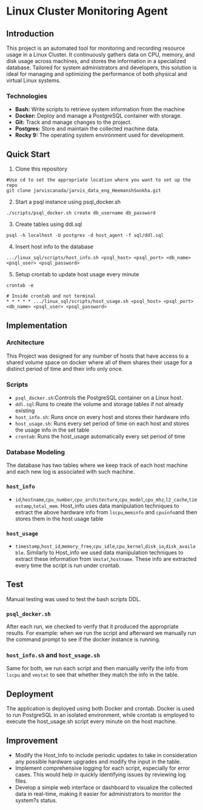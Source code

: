 # Linux Cluster Monitoring Agent
## Introduction

This project is an automated tool for monitoring and recording resource usage in a Linux Cluster. It continuously gathers data on CPU, memory, and disk usage across machines, and stores the information in a specialized database. Tailored for system administrators and developers, this solution is ideal for managing and optimizing the performance of both physical and virtual Linux systems.
### Technologies
- **Bash:** Write scripts to retrieve system information from the machine
- **Docker:** Deploy and manage a PostgreSQL container with  storage.
- **Git:** Track and manage changes to the project.
- **Postgres:** Store and maintain the collected machine data.
- **Rocky 9:** The operating system environment used for development.

## Quick Start
1. Clone this repository
```
#Use cd to set the appropriate location where you want to set up the repo
git clone jarviscanada/jarvis_data_eng_HeemanshSookha.git
```
2. Start a psql instance using psql_docker.sh
```
./scripts/psql_docker.sh create db_username db_password
```
3. Create tables using ddl.sql
```
psql -h localhost -U postgres -d host_agent -f sql/ddl.sql
```

4. Insert host info to the database
```
.../linux_sql/scripts/host_info.sh <psql_host> <psql_port> <db_name> <psql_user> <psql_password>
```
5. Setup crontab to update host usage every minute
```
crontab -e

# Inside crontab and not terminal
* * * * * .../linux_sql/scripts/host_usage.sh <psql_host> <psql_port> <db_name> <psql_user> <psql_password>
```

## Implementation
### Architecture
This Project was designed for any number of hosts that have access to a shared volume space on docker where all of them shares their usage  for a distinct period of time and their info only once.
### Scripts
- `psql_docker.sh`:Controls the PostgreSQL container on a Linux host.
- `ddl.sql`:Runs to create the volume and storage tables if not already existing
- `host_info.sh`: Runs once on every host and stores their hardware info
- `host_usage.sh`: Runs every set period of time on each host and stores the usage info in the set table
- `crontab`: Runs the host_usage automatically every set period of time
### Database Modeling
The database has two tables where we keep track of each host machine and each new log is associated with such machine.
### `host_info`
- `id`,`hostname`,`cpu_number`,`cpu_architecture`,`cpu_model`,`cpu_mhz`,`l2_cache`,`timestamp`,`total_mem`. 
   Host_info uses data manipulation techniques to extract the above hardware info from `lscpu`,`meminfo` and `cpuinfo`and then stores them in the host usage table

### `host_usage`
- `timestamp`,`host_id`,`memory_free`,`cpu_idle`,`cpu_kernel`,`disk_io`,`disk_available`. Similarly to Host_info we used data manipulation techniques to extract these information from `Vmstat`,`hostname`. These info are extracted every time the script is run under crontab.

## Test
Manual testing was used to test the bash scripts DDL.
### `psql_docker.sh`
After each run, we checked to verify that it produced the appropriate results. For example: when we run the script and afterward we manually run the command prompt to see if the docker instance is running.
### `host_info.sh` and `host_usage.sh`
Same for both, we run each script and then manually verify the info from `lscpu` and `vmstat` to see that whether they match the info in the table.


## Deployment
The application is deployed using both Docker and crontab. Docker is used to run PostgreSQL in an isolated environment, while crontab is employed to execute the host_usage.sh script every minute on the host machine.

## Improvement
- Modify the Host_Info to include periodic updates to take in consideration any possible hardware upgrades and modify the input in the table.
-  Implement comprehensive logging for each script, especially for error cases. This would help in quickly identifying issues by reviewing log files.
- Develop a simple web interface or dashboard to visualize the collected data in real-time, making it easier for administrators to monitor the system?s status.